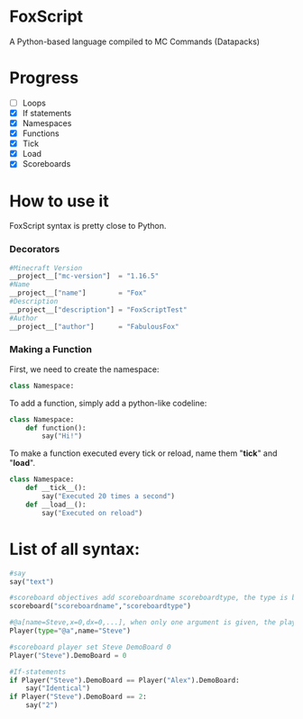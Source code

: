 # FoxScript
A Python-based language compiled to MC Commands (Datapacks)

# Progress
- [ ] Loops
- [X] If statements
- [X] Namespaces
- [X] Functions
- [X] Tick
- [X] Load
- [X] Scoreboards

# How to use it
FoxScript syntax is pretty close to Python.

### Decorators
```python
#Minecraft Version
__project__["mc-version"]  = "1.16.5"
#Name
__project__["name"]        = "Fox"
#Description
__project__["description"] = "FoxScriptTest"
#Author
__project__["author"]      = "FabulousFox"
```

### Making a Function
First, we need to create the namespace:
```python
class Namespace:
```
To add a function, simply add a python-like codeline:
```python
class Namespace:
    def function():
        say("Hi!")
```
To make a function executed every tick or reload, name them "__tick__" and "__load__".
```python
class Namespace:
    def __tick__():
        say("Executed 20 times a second")
    def __load__():
        say("Executed on reload")
```

# List of all syntax:
```python
#say
say("text")

#scoreboard objectives add scoreboardname scoreboardtype, the type is by default dummy
scoreboard("scoreboardname","scoreboardtype")

#@a[name=Steve,x=0,dx=0,...], when only one argument is given, the player with that name will be targeted, the standard type is @a
Player(type="@a",name="Steve")

#scoreboard player set Steve DemoBoard 0
Player("Steve").DemoBoard = 0

#If-statements
if Player("Steve").DemoBoard == Player("Alex").DemoBoard:
    say("Identical")
if Player("Steve").DemoBoard == 2:
    say("2")
```
